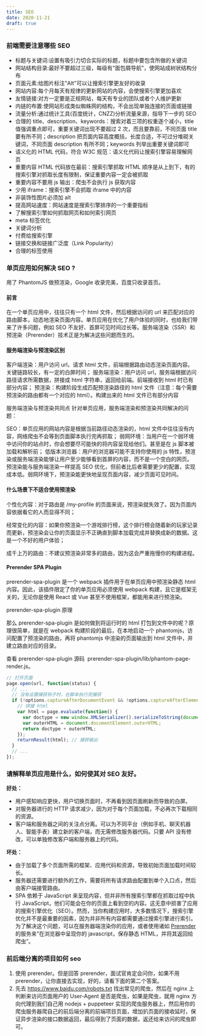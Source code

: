 ```yaml
---
title: SEO
date: 2020-11-21
draft: true
---
```


### 前端需要注意哪些 SEO

- 标题与关键词:设置有吸引力切合实际的标题，标题中要包含所做的关键词
- 网站结构目录:最好不要超过三级，每级有“面包屑导航”，使网站成树状结构分布
- 页面元素:给图片标注"Alt"可以让搜索引擎更友好的收录
- 网站内容:每个月每天有规律的更新网站的内容，会使搜索引擎更加喜欢
- 友情链接:对方一定要是正规网站，每天有专业的团队或者个人维护更新
- 内链的布置:使网站形成类似蜘蛛网的结构，不会出现单独连接的页面或链接
- 流量分析:通过统计工具(百度统计，CNZZ)分析流量来源，指导下一步的 SEO
- 合理的 title、description、keywords：搜索对着三项的权重逐个减小，title 值强调重点即可，重要关键词出现不要超过 2 次，而且要靠前，不同页面 title 要有所不同；description 把页面内容高度概括，长度合适，不可过分堆砌关键词，不同页面 description 有所不同；keywords 列举出重要关键词即可
- 语义化的 HTML 代码，符合 W3C 规范：语义化代码让搜索引擎容易理解网页
- 重要内容 HTML 代码放在最前：搜索引擎抓取 HTML 顺序是从上到下，有的搜索引擎对抓取长度有限制，保证重要内容一定会被抓取
- 重要内容不要用 js 输出：爬虫不会执行 js 获取内容
- 少用 iframe：搜索引擎不会抓取 iframe 中的内容
- 非装饰性图片必须加 alt
- 提高网站速度：网站速度是搜索引擎排序的一个重要指标
- 了解搜索引擎如何抓取网页和如何索引网页
- meta 标签优化
- 关键词分析
- 付费给搜索引擎
- 链接交换和链接广泛度（Link Popularity）
- 合理的标签使用

### 单页应用如何解决 SEO ?

用了 PhantomJS 做预渲染，Google 收录完美，百度只收录首页。

#### 前言

在一个单页应用中，往往只有一个 html 文件，然后根据访问的 url 来匹配对应的路由脚本，动态地渲染页面内容。单页应用在优化了用户体验的同时，也给我们带来了许多问题，例如 SEO 不友好、首屏可见时间过长等。服务端渲染（SSR）和预渲染（Prerender）技术正是为解决这些问题而生的。

#### 服务端渲染与预渲染区别

客户端渲染：用户访问 url，请求 html 文件，前端根据路由动态渲染页面内容。关键链路较长，有一定的白屏时间；
服务端渲染：用户访问 url，服务端根据访问路径请求所需数据，拼接成 html 字符串，返回给前端。前端接收到 html 时已有部分内容；
预渲染：构建阶段生成匹配预渲染路径的 html 文件（注意：每个需要预渲染的路由都有一个对应的 html）。构建出来的 html 文件已有部分内容

服务端渲染与预渲染共同点
针对单页应用，服务端渲染和预渲染共同解决的问题：

SEO：单页应用的网站内容是根据当前路径动态渲染的，html 文件中往往没有内容，网络爬虫不会等到页面脚本执行完再抓取；
弱网环境：当用户在一个弱环境中访问你的站点时，你会想要尽可能快的将内容呈现给他们。甚至是在 js 脚本被加载和解析前；
低版本浏览器：用户的浏览器可能不支持你使用的 js 特性，预渲染或服务端渲染能够让用户至少能够看到首屏的内容，而不是一个空白的网页。
预渲染能与服务端渲染一样提高 SEO 优化，但前者比后者需要更少的配置，实现成本低。弱网环境下，预渲染能更快地呈现页面内容，减少页面可见时间。

#### 什么场景下不适合使用预渲染

个性化内容：对于路由是 /my-profile 的页面来说，预渲染就失效了。因为页面内容依据看它的人而显得不同；

经常变化的内容：如果你预渲染一个游戏排行榜，这个排行榜会随着新的玩家记录而更新，预渲染会让你的页面显示不正确直到脚本加载完成并替换成新的数据。这是一个不好的用户体验；

成千上万的路由：不建议预渲染非常多的路由，因为这会严重拖慢你的构建进程。

#### Prerender SPA Plugin

prerender-spa-plugin 是一个 webpack 插件用于在单页应用中预渲染静态 html 内容。因此，该插件限定了你的单页应用必须使用 webpack 构建，且它是框架无关的，无论你是使用 React 或 Vue 甚至不使用框架，都能用来进行预渲染。

prerender-spa-plugin 原理

那么 prerender-spa-plugin 是如何做到将运行时的 html 打包到文件中的呢？原理很简单，就是在 webpack 构建阶段的最后，在本地启动一个 phantomjs，访问配置了预渲染的路由，再将 phantomjs 中渲染的页面输出到 html 文件中，并建立路由对应的目录。

查看 prerender-spa-plugin 源码  prerender-spa-plugin/lib/phantom-page-render.js。

```js
// 打开页面
page.open(url, function(status) {
  // ...
  // 没有设置捕获钩子时，在脚本执行完捕获
  if (!options.captureAfterDocumentEvent && !options.captureAfterElementExists && !options.captureAfterTime) {
    // 拼接 html
    var html = page.evaluate(function() {
      var doctype = new window.XMLSerializer().serializeToString(document.doctype);
      var outerHTML = document.documentElement.outerHTML;
      return doctype + outerHTML;
    });
    returnResult(html); // 捕获输出
  }
  // ...
});
```

### 请解释单页应用是什么，如何使其对 SEO 友好。

**好处：**

- 用户感知响应更快，用户切换页面时，不再看到因页面刷新而导致的白屏。
- 对服务器进行的 HTTP 请求减少，因为对于每个页面加载，不必再次下载相同的资源。
- 客户端和服务器之间的关注点分离。可以为不同平台（例如手机、聊天机器人、智能手表）建立新的客户端，而无需修改服务器代码。只要 API 没有修改，可以单独修改客户端和服务器上的代码。

**坏处：**

- 由于加载了多个页面所需的框架、应用代码和资源，导致初始页面加载时间较长。
- 服务器还需要进行额外的工作，需要将所有请求路由配置到单个入口点，然后由客户端接管路由。
- SPA 依赖于 JavaScript 来呈现内容，但并非所有搜索引擎都在抓取过程中执行 JavaScript，他们可能会在你的页面上看到空的内容。这无意中损害了应用的搜索引擎优化（SEO）。然而，当你构建应用时，大多数情况下，搜索引擎优化并不是最重要的因素，因为并非所有内容都需要通过搜索引擎进行索引。为了解决这个问题，可以在服务器端渲染你的应用，或者使用诸如 [Prerender](https://prerender.io/) 的服务来“在浏览器中呈现你的 javascript，保存静态 HTML，并将其返回给爬虫”。

### 前后端分离的项目如何 seo

1. 使用 prerender。但是回答 prerender，面试官肯定会问你，如果不用 prerender，让你直接去实现，好的，请看下面的第二个答案。
2. 先去 https://www.baidu.com/robots.txt 找出常见的爬虫，然后在 nginx 上判断来访问页面用户的 User-Agent 是否是爬虫，如果是爬虫，就用 nginx 方向代理到我们自己用 nodejs + puppeteer 实现的爬虫服务器上，然后用你的爬虫服务器爬自己的前后端分离的前端项目页面，增加扒页面的接收延时，保证异步渲染的接口数据返回，最后得到了页面的数据，返还给来访问的爬虫即可。
